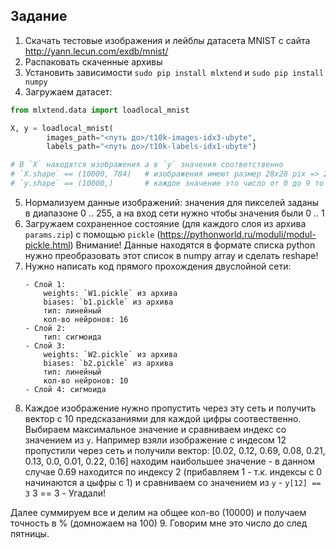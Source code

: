## Задание
1. Скачать тестовые изображения и лейблы датасета MNIST с сайта http://yann.lecun.com/exdb/mnist/
2. Распаковать скаченные архивы
3. Установить зависимости `sudo pip install mlxtend` и `sudo pip install numpy`
4. Загружаем датасет:

```python
from mlxtend.data import loadlocal_mnist

X, y = loadlocal_mnist(
        images_path="<путь до>/t10k-images-idx3-ubyte", 
        labels_path="<путь до>/t10k-labels-idx1-ubyte")

# В `X` находятся изображения а в `y` значения соответственно
# `X.shape` == (10000, 784)   # изображения имеют размер 28x28 pix => 28*28=784
# `y.shape` == (10000,)       # каждое значение это число от 0 до 9 то что изображено на соответствующем изображении 

```
5. Нормализуем данные изображений: значения для пикселей заданы в диапазоне 0 .. 255, а на вход сети нужно чтобы значения были 0 .. 1  
6. Загружаем сохраненное состояние (для каждого слоя из архива `params.zip`) с помощью `pickle` (https://pythonworld.ru/moduli/modul-pickle.html)
   Внимание! Данные находятся в формате списка python нужно преобразовать этот список в numpy array и сделать reshape!
7. Нужно написать код прямого прохождения двуслойной сети:
   ```
   - Слой 1:
       weights: `W1.pickle` из архива
       biases: `b1.pickle` из архива
       тип: линейный
       кол-во нейронов: 16
   - Слой 2:
       тип: сигмоида
   - Слой 3:
       weights: `W2.pickle` из архива
       biases: `b2.pickle` из архива
       тип: линейный
       кол-во нейронов: 10
   - Слой 4: сигмоида
   ```
8. Каждое изображение нужно пропустить через эту сеть и получить вектор с 10 предсказаниями для каждой цифры соотвественно. 
Выбираем максимальное значение и сравниваем индекс со значением из `y`. 
Например взяли изображение с индесом 12
пропустили через сеть и получили вектор:
[0.02, 0.12, 0.69, 0.08, 0.21, 0.13, 0.0, 0.01, 0.22, 0.16]
находим наибольшее значение - в данном случае 0.69 находится по индексу 2 (прибавляем 1 - т.к. индексы с 0 начинаются а цыфры с 1)
и сравниваем со значением из `y` - `y[12] == 3` 
3 == 3 - Угадали!

Далее суммируем все и делим на общее кол-во (10000) и получаем точность в % (домножаем на 100)
9. Говорим мне это число до след пятницы.

